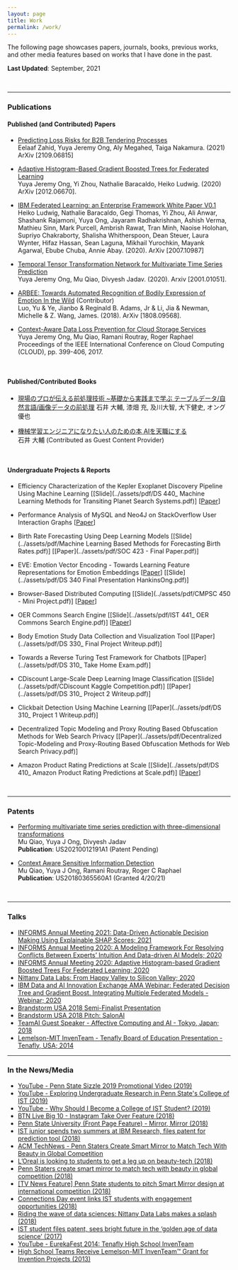 ```yaml
---
layout: page
title: Work
permalink: /work/
---
```

The following page showcases papers, journals, books, previous works, and other
media features based on works that I have done in the past.

**Last Updated**: September, 2021

<br />
<hr />

### Publications
#### Published (and Contributed) Papers
* [Predicting Loss Risks for B2B Tendering Processes](https://arxiv.org/abs/2109.06815)<br />
Eelaaf Zahid, Yuya Jeremy Ong, Aly Megahed, Taiga Nakamura. (2021) ArXiv [2109.06815]

* [Adaptive Histogram-Based Gradient Boosted Trees for Federated Learning](https://arxiv.org/abs/2012.06670)<br />
Yuya Jeremy Ong, Yi Zhou, Nathalie Baracaldo, Heiko Ludwig. (2020) ArXiv [2012.06670].

* [IBM Federated Learning: an Enterprise Framework White Paper V0.1](https://arxiv.org/abs/2007.10987) <br />
Heiko Ludwig, Nathalie Baracaldo, Gegi Thomas, Yi Zhou, Ali Anwar, Shashank Rajamoni, Yuya Ong, Jayaram Radhakrishnan, Ashish Verma, Mathieu Sinn, Mark Purcell, Ambrish Rawat, Tran Minh, Naoise Holohan, Supriyo Chakraborty, Shalisha Whitherspoon, Dean Steuer, Laura Wynter, Hifaz Hassan, Sean Laguna, Mikhail Yurochkin, Mayank Agarwal, Ebube Chuba, Annie Abay. (2020). ArXiv [2007.10987]

* [Temporal Tensor Transformation Network for Multivariate Time Series Prediction](https://arxiv.org/abs/2001.01051) <br />
Yuya Jeremy Ong, Mu Qiao, Divyesh Jadav. (2020). Arxiv [2001.01051].

* [ARBEE: Towards Automated Recognition of Bodily Expression of Emotion In the Wild](https://arxiv.org/abs/1808.09568) (Contributor) <br />
Luo, Yu & Ye, Jianbo & Reginald B. Adams, Jr & Li, Jia & Newman, Michelle & Z. Wang, James. (2018). ArXiv [1808.09568].

* [Context-Aware Data Loss Prevention for Cloud Storage Services](https://ieeexplore.ieee.org/abstract/document/8030614) <br />
Yuya Jeremy Ong, Mu Qiao, Ramani Routray, Roger Raphael <br />
Proceedings of the IEEE International Conference on Cloud Computing (CLOUD), pp. 399-406, 2017.

<br />

#### Published/Contributed Books
* [現場のプロが伝える前処理技術 ~基礎から実践まで学ぶ テーブルデータ/自然言語/画像データの前処理](https://www.amazon.co.jp/%E7%8F%BE%E5%A0%B4%E3%81%AE%E3%83%97%E3%83%AD%E3%81%8C%E4%BC%9D%E3%81%88%E3%82%8B%E5%89%8D%E5%87%A6%E7%90%86%E6%8A%80%E8%A1%93-%E5%9F%BA%E7%A4%8E%E3%81%8B%E3%82%89%E5%AE%9F%E8%B7%B5%E3%81%BE%E3%81%A7%E5%AD%A6%E3%81%B6-%E3%83%86%E3%83%BC%E3%83%96%E3%83%AB%E3%83%87%E3%83%BC%E3%82%BF-%E8%87%AA%E7%84%B6%E8%A8%80%E8%AA%9E-%E7%94%BB%E5%83%8F%E3%83%87%E3%83%BC%E3%82%BF%E3%81%AE%E5%89%8D%E5%87%A6%E7%90%86/dp/4839970017)
 石井 大輔, 漆畑 充, 及川大智, 大下健史, オング優也 

* [機械学習エンジニアになりたい人のための本 AIを天職にする](https://www.amazon.co.jp/%E6%A9%9F%E6%A2%B0%E5%AD%A6%E7%BF%92%E3%82%A8%E3%83%B3%E3%82%B8%E3%83%8B%E3%82%A2%E3%81%AB%E3%81%AA%E3%82%8A%E3%81%9F%E3%81%84%E4%BA%BA%E3%81%AE%E3%81%9F%E3%82%81%E3%81%AE%E6%9C%AC-AI%E3%82%92%E5%A4%A9%E8%81%B7%E3%81%AB%E3%81%99%E3%82%8B-%E7%9F%B3%E4%BA%95-%E5%A4%A7%E8%BC%94-ebook/dp/B07GWM4J7H)<br />
石井 大輔 (Contributed as Guest Content Provider)

<br />

#### Undergraduate Projects & Reports
* Efficiency Characterization of the Kepler Exoplanet Discovery Pipeline Using Machine Learning [[Slide](../assets/pdf/DS 440_ Machine Learning Methods for Transiting Planet Search Systems.pdf)] [[Paper](../assets/pdf/DS_440___Capstone_Final_Report.pdf)]

* Performance Analysis of MySQL and Neo4J on StackOverflow User Interaction Graphs [[Paper](../assets/pdf/DS220__Midterm_Report.pdf)]

* Birth Rate Forecasting Using Deep Learning Models [[Slide](../assets/pdf/Machine Learning Based Methods for Forecasting Birth Rates.pdf)] [[Paper](../assets/pdf/SOC 423 - Final Paper.pdf)]

* EVE: Emotion Vector Encoding - Towards Learning Feature Representations for Emotion Embeddings [[Paper](../assets/pdf/EVE__Emotion_Vector_Encodings___Towards_a_Representation_for_Human_Emotion_States.pdf)] [[Slide](../assets/pdf/DS 340 Final Presentation HankinsOng.pdf)]

* Browser-Based Distributed Computing [[Slide](../assets/pdf/CMPSC 450 - Mini Project.pdf)] [[Paper](../assets/pdf/Browser_Based_Distributed_Computing.pdf)]

* OER Commons Search Engine [[Slide](../assets/pdf/IST 441_ OER Commons Search Engine.pdf)] [[Paper](../assets/pdf/IST_441__OER_Common_Search_Engine.pdf)]

* Body Emotion Study Data Collection and Visualization Tool [[Paper](../assets/pdf/DS 330_ Final Project Writeup.pdf)]

* Towards a Reverse Turing Test Framework for Chatbots [[Paper](../assets/pdf/DS 310_ Take Home Exam.pdf)]

* CDiscount Large-Scale Deep Learning Image Classification [[Slide](../assets/pdf/CDiscount Kaggle Competition.pdf)] [[Paper](../assets/pdf/DS 310_ Project 2 Writeup.pdf)]

* Clickbait Detection Using Machine Learning [[Paper](../assets/pdf/DS 310_ Project 1 Writeup.pdf)]

* Decentralized Topic Modeling and Proxy Routing Based Obfuscation Methods for Web Search Privacy [[Paper](../assets/pdf/Decentralized Topic-Modeling and Proxy-Routing Based Obfuscation Methods for Web Search Privacy.pdf)]

* Amazon Product Rating Predictions at Scale [[Slide](../assets/pdf/DS 410_ Amazon Product Rating Predictions at Scale.pdf)] [[Paper](../assets/pdf/DS_410___Final_Project_Report.pdf)]

<br />
<hr />

### Patents
* [Performing multivariate time series prediction with three-dimensional transformations](https://patents.google.com/patent/US20210012191A1/en) <br />
Mu Qiao, Yuya J Ong, Divyesh Jadav <br />
**Publication**: US20210012191A1 (Patent Pending)

* [Context Aware Sensitive Information Detection](https://patents.google.com/patent/US20180365560A1/en) <br />
Mu Qiao, Yuya J Ong, Ramani Routray, Roger C Raphael <br />
**Publication**: US20180365560A1 (Granted 4/20/21)

<br />  
<hr />

### Talks
* [INFORMS Annual Meeting 2021: Data-Driven Actionable Decision Making Using Explainable SHAP Scores; 2021](https://drive.google.com/file/d/1MUzQl7TeV8OdkZNUrCqE41FCMv4JcM-t/view?usp=sharing)
* [INFORMS Annual Meeting 2020: A Modeling Framework For Resolving Conflicts Between Experts’ Intuition And Data-driven AI Models; 2020](https://drive.google.com/file/d/1mBAASr0pK7iHEEKRAeZuoX7ekz92b3e0/view?usp=sharing) 
* [INFORMS Annual Meeting 2020: Adaptive Histogram-based Gradient Boosted Trees For Federated Learning; 2020](https://drive.google.com/file/d/11QbR5L8-9YiSUUlbSuK9j8XZ4eVFL4Xk/view?usp=sharing)
* [Nittany Data Labs: From Happy Valley to Silicon Valley; 2020](https://www.youtube.com/watch?v=bSW2hVuyJP4)
* [IBM Data and AI Innovation Exchange AMA Webinar: Federated Decision Tree and Gradient Boost. Integrating Multiple Federated Models - Webinar; 2020](https://drive.google.com/file/d/1_enXo7jbYGySq8fz9TIfinOuK4AgjoYQ/view?usp=sharing)
* [Brandstorm USA 2018 Semi-Finalist Presentation](https://drive.google.com/file/d/1agA5UhNACmehNxg-TjXjpHxBFsLn9_3D/view?usp=sharing)
* [Brandstorm USA 2018 Pitch: SalonAI](https://www.youtube.com/watch?v=EatYaTLFHJA)
* [TeamAI Guest Speaker - Affective Computing and AI - Tokyo, Japan; 2018](https://www.meetup.com/Machine-Learning-Meetup-by-team-ai/events/257261247/)
* [Lemelson-MIT InvenTeam - Tenafly Board of Education Presentation - Tenafly, USA; 2014](http://librarymedia.net/board-of-education-october-21-2014)<br />

<hr />

### In the News/Media
* [YouTube - Penn State Sizzle 2019 Promotional Video (2019)](https://www.youtube.com/watch?v=sNOO6RG-4zE)
* [YouTube - Exploring Undergraduate Research in Penn State's College of IST (2019)](https://www.youtube.com/watch?v=FpAnlxp0VRY)
* [YouTube - Why Should I Become a College of IST Student? (2019)](https://www.youtube.com/watch?v=CKUfsN1hj9I) 
* [BTN Live Big 10 - Instagram Take Over Feature (2018)](https://www.instagram.com/p/BorlVhYnmN7/)
* [Penn State University (Front Page Feature) - Mirror, Mirror (2018)](https://web.archive.org/web/20181105124451/https://www.psu.edu/feature/2018/10/03/mirror-mirror)
* [IST junior spends two summers at IBM Research, files patent for prediction tool (2018)](https://news.psu.edu/story/535293/2018/09/07/academics/ist-junior-spends-two-summers-ibm-research-files-patent-prediction)
* [ACM TechNews - Penn Staters Create Smart Mirror to Match Tech With Beauty in Global Competition](https://cacm.acm.org/news/227888-penn-staters-create-smart-mirror-to-match-tech-with-beauty-in-global-competition/fulltext)
* [L’Oreal is looking to students to get a leg up on beauty-tech (2018)](https://www.glossy.co/beauty/loreal-is-looking-to-students-to-get-a-leg-up-on-beauty-tech)
* [Penn Staters create smart mirror to match tech with beauty in global competition (2018)](https://news.psu.edu/story/520944/2018/05/14/academics/penn-staters-create-smart-mirror-match-tech-beauty-global)
* [[TV News Feature] Penn State students to pitch Smart Mirror design at international competition (2018)](https://www.wearecentralpa.com/news/penn-state-students-to-pitch-smart-mirror-design-at-international-competition-/1141502085)
* [Connections Day event links IST students with engagement opportunities (2018)](https://news.psu.edu/story/503948/2018/02/05/campus-life/connections-day-event-links-ist-students-engagement)
* [Riding the wave of data sciences: Nittany Data Labs makes a splash (2018)](https://news.psu.edu/story/499107/2018/01/17/academics/riding-wave-data-sciences-nittany-data-labs-makes-splash)
* [IST student files patent, sees bright future in the ‘golden age of data science’ (2017)](https://news.psu.edu/story/477227/2017/08/10/academics/ist-student-files-patent-sees-bright-future-%E2%80%98golden-age-data)
* [YouTube - EurekaFest 2014: Tenafly High School InvenTeam](https://www.youtube.com/watch?v=NwHx9h2GKn8)
* [High School Teams Receive Lemelson-MIT InvenTeam™ Grant for Invention Projects (2013)](https://www.businesswire.com/news/home/20131016005335/en/High-School-Teams-Receive-Lemelson-MIT-InvenTeam%E2%84%A2-Grant)
